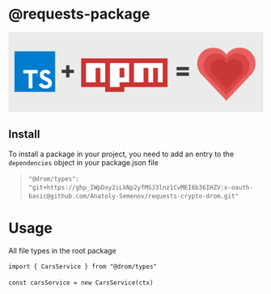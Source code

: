 # @requests-package

![image info](./logo.png)

## Install
To install a package in your project, you need to add an entry to the `dependencies` object in your package.json file 

> ```"@drom/types": "git+https://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:x-oauth-basic@github.com/Anatoly-Semenov/requests-crypto-drom.git"```

# Usage
All file types in the root package

 ```
 import { CarsService } from "@drom/types"
 
 const carsService = new CarsService(ctx)
```
